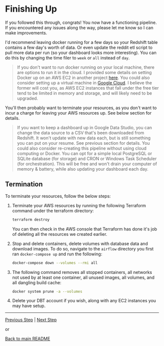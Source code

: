 # Finishing Up

If you followed this through, congrats! You now have a functioning pipeline. If you encountered any issues along the way, please let me know so I can make improvements.

I'd recommend leaving docker running for a few days so your Redshift table contains a few day's worth of data. Or even update the reddit etl script to pull more data per run (so your dashboard looks more interesting). You can do this by changing the time filer to `week` or `all` instead of `day`.

>If you don't want to run docker running on your local machine, there are options to run it in the cloud. I provided some details on setting Docker up on an AWS EC2 in another project [here](https://github.com/ABZ-Aaron/CoinCap-API-Pipeline). You could also consider setting up a virtual machine in [Google Cloud](https://www.learningjournal.guru/article/google-cloud/free-learning-virtual-machine/). I believe the former will cost you, as AWS EC2 instances that fall under the free tier tend to be limited in memory and storage, and will likely need to be upgraded.

You'll then probably want to terminate your resources, as you don't want to incur a charge for leaving your AWS resources up. See below section for details.

>If you want to keep a dashboard up in Google Data Studio, you can change the data source to a CSV that's been downloaded from Redshift. It won't update with new data each, but is still something you can put on your resume. See previous section for details. You could also consider re-creating this pipeline without using cloud computing or Docker. You can opt for a simple local PostgreSQL or SQLite database (for storage) and CRON or Windows Task Scheduler (for orchestration). This will be free and won't drain your computer of memory & battery, while also updating your dashboard each day.

## Termination

To terminate your resources, follow the below steps:


1. Terminate your AWS resources by running the following Terraform command under the terraform directory:

    ```bash
    terraform destroy
    ```

    You can then check in the AWS console that Terraform has done it's job of deleting all the resources we created earlier.


1. Stop and delete containers, delete volumes with database data and download images. To do so, navigate to the `airflow` directory you first ran `docker-compose up` and run the following:

    ```bash
    docker-compose down --volumes --rmi all
    ```

1. The following command removes all stopped containers, all networks not used by at least one container, all unused images, all volumes, and all dangling build cache:

    ```bash
    docker system prune -a --volumes
    ```

1. Delete your DBT account if you wish, along with any EC2 instances you may have setup. 

---

[Previous Step](visualisation.md) | [Next Step](improvements.md)

or

[Back to main README](../README.md)
